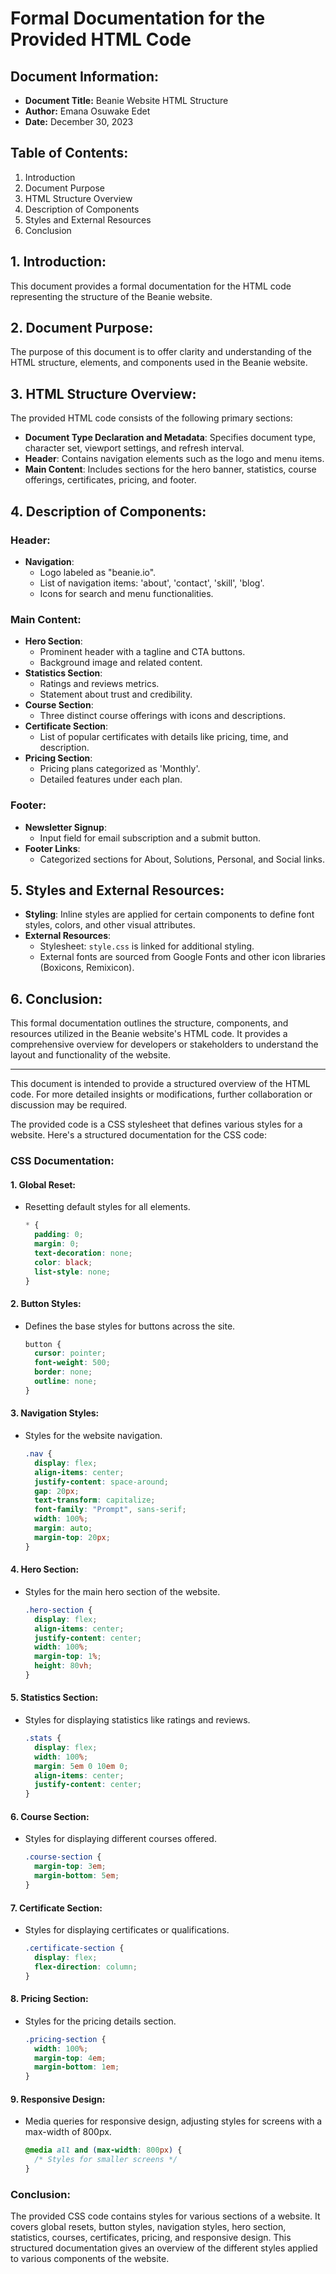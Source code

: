 # Formal Documentation for the Provided HTML Code

## Document Information:
- **Document Title:** Beanie Website HTML Structure
- **Author:** Emana Osuwake Edet
- **Date:** December 30, 2023

## Table of Contents:
1. Introduction
2. Document Purpose
3. HTML Structure Overview
4. Description of Components
5. Styles and External Resources
6. Conclusion

## 1. Introduction:
This document provides a formal documentation for the HTML code representing the structure of the Beanie website.

## 2. Document Purpose:
The purpose of this document is to offer clarity and understanding of the HTML structure, elements, and components used in the Beanie website.

## 3. HTML Structure Overview:
The provided HTML code consists of the following primary sections:
- **Document Type Declaration and Metadata**: Specifies document type, character set, viewport settings, and refresh interval.
- **Header**: Contains navigation elements such as the logo and menu items.
- **Main Content**: Includes sections for the hero banner, statistics, course offerings, certificates, pricing, and footer.

## 4. Description of Components:

### Header:
- **Navigation**: 
  - Logo labeled as "beanie.io".
  - List of navigation items: 'about', 'contact', 'skill', 'blog'.
  - Icons for search and menu functionalities.

### Main Content:
- **Hero Section**: 
  - Prominent header with a tagline and CTA buttons.
  - Background image and related content.
- **Statistics Section**: 
  - Ratings and reviews metrics.
  - Statement about trust and credibility.
- **Course Section**: 
  - Three distinct course offerings with icons and descriptions.
- **Certificate Section**: 
  - List of popular certificates with details like pricing, time, and description.
- **Pricing Section**: 
  - Pricing plans categorized as 'Monthly'.
  - Detailed features under each plan.

### Footer:
- **Newsletter Signup**: 
  - Input field for email subscription and a submit button.
- **Footer Links**: 
  - Categorized sections for About, Solutions, Personal, and Social links.

## 5. Styles and External Resources:
- **Styling**: Inline styles are applied for certain components to define font styles, colors, and other visual attributes.
- **External Resources**: 
  - Stylesheet: `style.css` is linked for additional styling.
  - External fonts are sourced from Google Fonts and other icon libraries (Boxicons, Remixicon).

## 6. Conclusion:
This formal documentation outlines the structure, components, and resources utilized in the Beanie website's HTML code. It provides a comprehensive overview for developers or stakeholders to understand the layout and functionality of the website.

---

This document is intended to provide a structured overview of the HTML code. For more detailed insights or modifications, further collaboration or discussion may be required.


The provided code is a CSS stylesheet that defines various styles for a website. Here's a structured documentation for the CSS code:

### CSS Documentation:

#### 1. Global Reset:
- Resetting default styles for all elements.
  ```css
  * {
    padding: 0;
    margin: 0;
    text-decoration: none;
    color: black;
    list-style: none;
  }
  ```

#### 2. Button Styles:
- Defines the base styles for buttons across the site.
  ```css
  button {
    cursor: pointer;
    font-weight: 500;
    border: none;
    outline: none;
  }
  ```

#### 3. Navigation Styles:
- Styles for the website navigation.
  ```css
  .nav {
    display: flex;
    align-items: center;
    justify-content: space-around;
    gap: 20px;
    text-transform: capitalize;
    font-family: "Prompt", sans-serif;
    width: 100%;
    margin: auto;
    margin-top: 20px;
  }
  ```

#### 4. Hero Section:
- Styles for the main hero section of the website.
  ```css
  .hero-section {
    display: flex;
    align-items: center;
    justify-content: center;
    width: 100%;
    margin-top: 1%;
    height: 80vh;
  }
  ```

#### 5. Statistics Section:
- Styles for displaying statistics like ratings and reviews.
  ```css
  .stats {
    display: flex;
    width: 100%;
    margin: 5em 0 10em 0;
    align-items: center;
    justify-content: center;
  }
  ```

#### 6. Course Section:
- Styles for displaying different courses offered.
  ```css
  .course-section {
    margin-top: 3em;
    margin-bottom: 5em;
  }
  ```

#### 7. Certificate Section:
- Styles for displaying certificates or qualifications.
  ```css
  .certificate-section {
    display: flex;
    flex-direction: column;
  }
  ```

#### 8. Pricing Section:
- Styles for the pricing details section.
  ```css
  .pricing-section {
    width: 100%;
    margin-top: 4em;
    margin-bottom: 1em;
  }
  ```

#### 9. Responsive Design:
- Media queries for responsive design, adjusting styles for screens with a max-width of 800px.
  ```css
  @media all and (max-width: 800px) {
    /* Styles for smaller screens */
  }
  ```

### Conclusion:
The provided CSS code contains styles for various sections of a website. It covers global resets, button styles, navigation styles, hero section, statistics, courses, certificates, pricing, and responsive design. This structured documentation gives an overview of the different styles applied to various components of the website.
